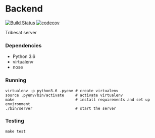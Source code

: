 # Backend

[![Build Status](https://travis-ci.org/tribesat/backend.svg?branch=master)](https://travis-ci.org/tribesat/backend) [![codecov](https://codecov.io/gh/tribesat/backend/branch/master/graph/badge.svg)](https://codecov.io/gh/tribesat/backend)


Tribesat server

### Dependencies

- Python 3.6
- virtualenv
- nose

### Running

```
virtualenv -p python3.6 .pyenv # create virtualenv
source .pyenv/bin/activate     # activate virtualenv
make                           # install requirements and set up environment
./bin/server                   # start the server
```

### Testing

```
make test
```
